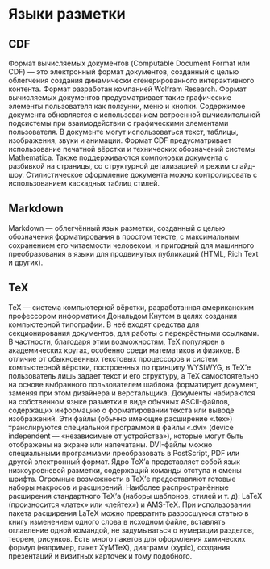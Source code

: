 # Языки разметки
## CDF
Формат вычисляемых документов (Computable Document Format или CDF) — это электронный формат документов, созданный с целью облегчения создания динамически сгенерированного интерактивного контента. Формат разработан компанией Wolfram Research.
Формат вычисляемых документов предусматривает такие графические элементы пользователя как ползунки, меню и кнопки. Содержимое документа обновляется с использованием встроенной вычислительной подсистемы при взаимодействии с графическими элементами пользователя. В документе могут использоваться текст, таблицы, изображения, звуки и анимации. Формат CDF предусматривает использование печатной вёрстки и технических обозначений системы Mathematica. Также поддерживаются компоновки документа с разбивкой на страницы, со структурной детализацией и режим слайд-шоу. Стилистическое оформление документа можно контролировать с использованием каскадных таблиц стилей.
## Markdown
Markdown — облегчённый язык разметки, созданный с целью обозначения форматирования в простом тексте, с максимальным сохранением его читаемости человеком, и пригодный для машинного преобразования в языки для продвинутых публикаций (HTML, Rich Text и других).
## TeX
TeX — система компьютерной вёрстки, разработанная американским профессором информатики Дональдом Кнутом в целях создания компьютерной типографии. В неё входят средства для секционирования документов, для работы с перекрёстными ссылками. В частности, благодаря этим возможностям, TeX популярен в академических кругах, особенно среди математиков и физиков.
В отличие от обыкновенных текстовых процессоров и систем компьютерной вёрстки, построенных по принципу WYSIWYG, в TeX’е пользователь лишь задает текст и его структуру, а TeX самостоятельно на основе выбранного пользователем шаблона форматирует документ, заменяя при этом дизайнера и верстальщика. Документы набираются на собственном языке разметки в виде обычных ASCII-файлов, содержащих информацию о форматировании текста или выводе изображений. Эти файлы (обычно имеющие расширение «.tex») транслируются специальной программой в файлы «.dvi» (device independent — «независимые от устройства»), которые могут быть отображены на экране или напечатаны. DVI-файлы можно специальными программами преобразовать в PostScript, PDF или другой электронный формат.
Ядро TeX’а представляет собой язык низкоуровневой разметки, содержащий команды отступа и смены шрифта. Огромные возможности в TeX’е предоставляют готовые наборы макросов и расширений. Наиболее распространённые расширения стандартного TeX’а (наборы шаблонов, стилей и т. д): LaTeX (произносится «латех» или «лейтех») и AMS-TeX. При использовании пакета расширения LaTeX можно превратить разросшуюся статью в книгу изменением одного слова в исходном файле, вставлять оглавление одной командой, не задумываться о нумерации разделов, теорем, рисунков. Есть много пакетов для оформления химических формул (например, пакет XyMTeX), диаграмм (xypic), создания презентаций и визитных карточек и тому подобного.
